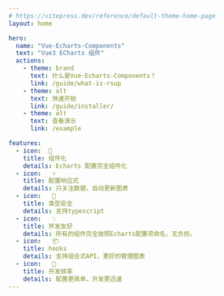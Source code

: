 ```yaml
---
# https://vitepress.dev/reference/default-theme-home-page
layout: home

hero:
  name: "Vue-Echarts-Components"
  text: "Vue3 ECharts 组件"
  actions:
    - theme: brand
      text: 什么是Vue-Echarts-Components？
      link: /guide/what-is-rsup
    - theme: alt
      text: 快速开始
      link: /guide/installer/
    - theme: alt
      text: 查看演示
      link: /example

features:
  - icon:  🧩
    title: 组件化
    details: Echarts 配置完全组件化
  - icon:   ⚡
    title: 配置响应式
    details: 只关注数据，自动更新图表
  - icon:   💎
    title: 类型安全
    details: 支持typescript
  - icon:   💡
    title: 开发友好
    details: 所有的组件完全按照Echarts配置项命名，无负担。
  - icon:   📦
    title: hooks
    details: 支持组合式API，更好的管理图表 
  - icon:   🔧
    title: 开发效率
    details: 配置更简单，开发更迅速
---
```


